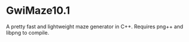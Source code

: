# GwiMaze10.1
A pretty fast and lightweight maze generator in C++. Requires png++ and libpng to compile.
